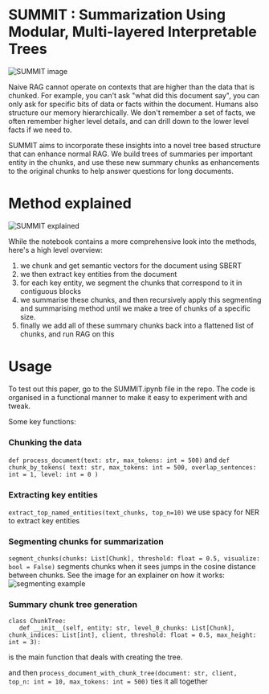 # SUMMIT : Summarization Using Modular, Multi-layered Interpretable Trees

![SUMMIT image](https://github.com/user-attachments/assets/e96f046a-d21c-47f7-ae62-54bb7d3fb1dd)


Naive RAG cannot operate on contexts that are higher than the data that is chunked. For example, you can't ask "what did this document say", you can only ask for specific bits of data or facts within the document. Humans also structure our memory hierarchically. We don't remember a set of facts, we often remember higher level details, and can drill down to the lower level facts if we need to.

SUMMIT aims to incorporate these insights into a novel tree based structure that can enhance normal RAG. We build trees of summaries per important entity in the chunks, and use these new summary chunks as enhancements to the original chunks to help answer questions for long documents.

# Method explained

![SUMMIT explained](https://github.com/user-attachments/assets/013271da-a404-42d2-8b50-57335adf642a)


While the notebook contains a more comprehensive look into the methods, here's a high level overview:
1. we chunk and get semantic vectors for the document using SBERT
2. we then extract key entities from the document
3. for each key entity, we segment the chunks that correspond to it in contiguous blocks
4. we summarise these chunks, and then recursively apply this segmenting and summarising method until we make a tree of chunks of a specific size.
5. finally we add all of these summary chunks back into a flattened list of chunks, and run RAG on this

# Usage

To test out this paper, go to the SUMMIT.ipynb file in the repo. The code is organised in a functional manner to make it easy to experiment with and tweak.

Some key functions:

### Chunking the data

```def process_document(text: str, max_tokens: int = 500)``` and ```def chunk_by_tokens(
    text: str,
    max_tokens: int = 500,
    overlap_sentences: int = 1,
    level: int = 0
)``` 

### Extracting key entities
```extract_top_named_entities(text_chunks, top_n=10)``` we use spacy for NER to extract key entities

### Segmenting chunks for summarization

```segment_chunks(chunks: List[Chunk], threshold: float = 0.5, visualize: bool = False)``` segments chunks when it sees jumps in the cosine distance between chunks. See the image for an explainer on how it works:
![segmenting example](https://github.com/user-attachments/assets/be505c41-a521-4ff2-b6f2-1663221fa642)

### Summary chunk tree generation
```
class ChunkTree:
   def __init__(self, entity: str, level_0_chunks: List[Chunk], chunk_indices: List[int], client, threshold: float = 0.5, max_height: int = 3):
  ```
is the main function that deals with creating the tree. 

and then ```process_document_with_chunk_tree(document: str, client, top_n: int = 10, max_tokens: int = 500)``` ties it all together
